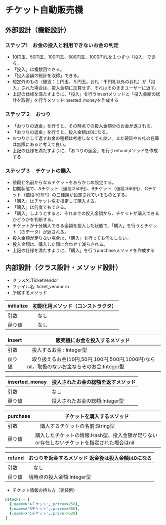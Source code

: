 # チケット自動販売機

## 外部設計（機能設計）

### ステップ1　お金の投入と利用できないお金の判定
* 10円玉、50円玉、100円玉、500円玉、1000円札を１つずつ「投入」できる。
* 「投入」は複数回できる。
* 「投入金額の総計を取得」できる。
* 想定外のもの（硬貨：１円玉、５円玉。お札：千円札以外のお札）が「投入」された場合は、投入金額に加算せず、それはそのままユーザーに返す。
* 上記の仕様を満たすように、「投入」を行うinsertメソッドと「投入金額の総計を取得」を行うメソッドinserted_moneyを作成する

### ステップ２　おつり

* 「おつりの返金」を行うと、その時点での投入金額分のお金が返される。
* 「おつりの返金」を行うと、投入金額は0になる。
* おつりとして返すお金の種類は考慮しなくても良い。また硬貨やお札の在庫は無限にあると考えて良い。
* 上記の仕様を満たすように、「おつりの返金」を行うrefundメソッドを作成する


### ステップ３　チケットの購入

* 値段と名前からなるチケットをあらかじめ設定する。
* 初期状態で、Aチケット（値段:250円）、Bチケット（値段:360円）、Cチケット（値段:520円）の三種類が設定されているものとする。
* 「購入」はチケット名を指定して購入する。
* 「購入」は何度でもできる。
* 「購入」しようとすると、それまでの投入金額から、チケットが購入できるかどうかを判断する。
* チケットが十分購入できる金額を投入した状態で、「購入」を行うとチケット（のデータ）が返される。
* 投入金額が足りない場合は、「購入」を行っても何もしない。
* 投入金額は、購入した額に合わせて減らされる。
* 上記の仕様を満たすように、「購入」を行うpurchaseメソッドを作成する


## 内部設計（クラス設計・メソッド設計）

* クラス名:TicketVendor
* ファイル名: ticket_vendor.rb
* 所属するメソッド

initialize | 初期化用メソッド（コンストラクタ）
--------|-----------
 引数　 |　なし
 戻り値 |　なし

insert | 販売機にお金を投入するメソッド
--------|-----------
 引数　 |　投入するお金 : Integer型
 戻り値 |　取り扱えるお金(10円,50円,100円,500円,1000円)ならnil。取扱のないお金ならそのお金:Integer型

inserted_money | 投入されたお金の総額を返すメソッド
--------|-----------
 引数   | なし
 戻り値 | 投入されたお金の総額:Integer型

purchase | チケットを購入するメソッド
--------|-----------
 引数　 |　購入するチケットの名前:String型
 戻り値 |  購入したチケットの情報:Hash型、投入金額が足りないor存在しないチケットを指定された場合はnil

refund | おつりを返金するメソッド 返金後は投入金額は0になる
--------|-----------
 引数　 |　なし
 戻り値 |  現時点の投入金額:Integer型

* チケット情報の持ち方（実装例）

```ruby
@stocks = [
  {:name=>'Aチケット',:price=>250},
  {:name=>'Bチケット',:price=>360},
  {:name=>'Cチケット',:price=>520}
]
```
